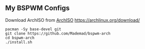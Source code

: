 ## My BSPWM Configs

Download ArchISO from [ArchISO](https://archlinux.org/download/)
<https://archlinux.org/download/>


```
pacman -Sy base-devel git
git clone https://github.com/Mademad/bspwm-arch
cd bspwm-arch
./install.sh
```

